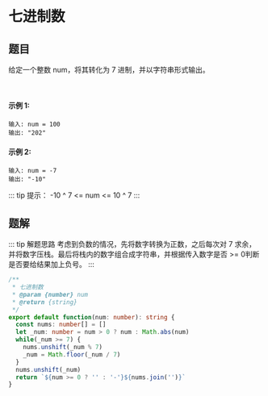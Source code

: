 # 七进制数
## 题目
给定一个整数 num，将其转化为 7 进制，并以字符串形式输出。

 

#### 示例 1:
```
输入: num = 100
输出: "202"
```

#### 示例 2:
```
输入: num = -7
输出: "-10"
```

::: tip 提示：
-10 ^ 7 <= num <= 10 ^ 7
:::

## 题解
::: tip 解题思路
考虑到负数的情况，先将数字转换为正数，之后每次对 7 求余，并将数字压栈。最后将栈内的数字组合成字符串，并根据传入数字是否 >= 0判断是否要给结果加上负号。
:::

```ts
/**
 * 七进制数
 * @param {number} num
 * @return {string}
 */
export default function(num: number): string {
  const nums: number[] = []
  let _num: number = num > 0 ? num : Math.abs(num)
  while(_num >= 7) {
    nums.unshift(_num % 7)
    _num = Math.floor(_num / 7)
  }
  nums.unshift(_num)
  return `${num >= 0 ? '' : '-'}${nums.join('')}`
}
```
